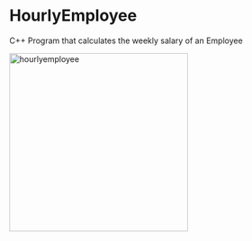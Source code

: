 # HourlyEmployee
C++ Program that calculates the weekly salary of an Employee

<img width="317" alt="hourlyemployee" src="https://user-images.githubusercontent.com/20143504/36927217-c187e780-1e41-11e8-9789-2e57b4f9ca00.png">
